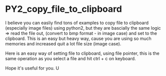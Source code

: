 # PY2_copy_file_to_clipboard


I believe you can easliy find tons of examples to copy file to clipboard (especially image files) using python2, but they are bascially the same logic => read the file out, (convert to bmp format - in image case) and set to the clipboard. This is an easy but heavy way, cause you are using so much memories and increased quit a lot file size (image case). 


Here is an easy way of setting file to clipboard, using file pointer,  this is the same operation as you select a file and hit ctrl + c on keyboard. 

Hope it's useful for you. U

